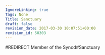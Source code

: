 ```yaml
---
IgnoreLinking: true
Tags: None
Title: Sanctuary
draft: false
revision_date: 2017-03-30 10:07:51+00:00
revision_id: 50303
---
```


#REDIRECT Member of the Synod#Sanctuary